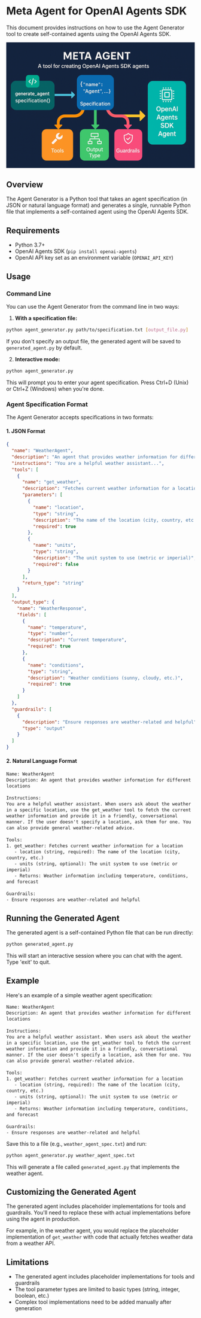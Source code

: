 # Meta Agent for OpenAI Agents SDK  

This document provides instructions on how to use the Agent Generator tool to create self-contained agents using the OpenAI Agents SDK.

![alt text](image.png)

## Overview

The Agent Generator is a Python tool that takes an agent specification (in JSON or natural language format) and generates a single, runnable Python file that implements a self-contained agent using the OpenAI Agents SDK.

## Requirements

- Python 3.7+
- OpenAI Agents SDK (`pip install openai-agents`)
- OpenAI API key set as an environment variable (`OPENAI_API_KEY`)

## Usage

### Command Line

You can use the Agent Generator from the command line in two ways:

1. **With a specification file:**

```bash
python agent_generator.py path/to/specification.txt [output_file.py]
```

If you don't specify an output file, the generated agent will be saved to `generated_agent.py` by default.

2. **Interactive mode:**

```bash
python agent_generator.py
```

This will prompt you to enter your agent specification. Press Ctrl+D (Unix) or Ctrl+Z (Windows) when you're done.

### Agent Specification Format

The Agent Generator accepts specifications in two formats:

#### 1. JSON Format

```json
{
  "name": "WeatherAgent",
  "description": "An agent that provides weather information for different locations",
  "instructions": "You are a helpful weather assistant...",
  "tools": [
    {
      "name": "get_weather",
      "description": "Fetches current weather information for a location",
      "parameters": [
        {
          "name": "location",
          "type": "string",
          "description": "The name of the location (city, country, etc.)",
          "required": true
        },
        {
          "name": "units",
          "type": "string",
          "description": "The unit system to use (metric or imperial)",
          "required": false
        }
      ],
      "return_type": "string"
    }
  ],
  "output_type": {
    "name": "WeatherResponse",
    "fields": [
      {
        "name": "temperature",
        "type": "number",
        "description": "Current temperature",
        "required": true
      },
      {
        "name": "conditions",
        "type": "string",
        "description": "Weather conditions (sunny, cloudy, etc.)",
        "required": true
      }
    ]
  },
  "guardrails": [
    {
      "description": "Ensure responses are weather-related and helpful",
      "type": "output"
    }
  ]
}
```

#### 2. Natural Language Format

```
Name: WeatherAgent
Description: An agent that provides weather information for different locations

Instructions:
You are a helpful weather assistant. When users ask about the weather in a specific location, use the get_weather tool to fetch the current weather information and provide it in a friendly, conversational manner. If the user doesn't specify a location, ask them for one. You can also provide general weather-related advice.

Tools:
1. get_weather: Fetches current weather information for a location
   - location (string, required): The name of the location (city, country, etc.)
   - units (string, optional): The unit system to use (metric or imperial)
   - Returns: Weather information including temperature, conditions, and forecast

Guardrails:
- Ensure responses are weather-related and helpful
```

## Running the Generated Agent

The generated agent is a self-contained Python file that can be run directly:

```bash
python generated_agent.py
```

This will start an interactive session where you can chat with the agent. Type 'exit' to quit.

## Example

Here's an example of a simple weather agent specification:

```
Name: WeatherAgent
Description: An agent that provides weather information for different locations

Instructions:
You are a helpful weather assistant. When users ask about the weather in a specific location, use the get_weather tool to fetch the current weather information and provide it in a friendly, conversational manner. If the user doesn't specify a location, ask them for one. You can also provide general weather-related advice.

Tools:
1. get_weather: Fetches current weather information for a location
   - location (string, required): The name of the location (city, country, etc.)
   - units (string, optional): The unit system to use (metric or imperial)
   - Returns: Weather information including temperature, conditions, and forecast

Guardrails:
- Ensure responses are weather-related and helpful
```

Save this to a file (e.g., `weather_agent_spec.txt`) and run:

```bash
python agent_generator.py weather_agent_spec.txt
```

This will generate a file called `generated_agent.py` that implements the weather agent.

## Customizing the Generated Agent

The generated agent includes placeholder implementations for tools and guardrails. You'll need to replace these with actual implementations before using the agent in production.

For example, in the weather agent, you would replace the placeholder implementation of `get_weather` with code that actually fetches weather data from a weather API.

## Limitations

- The generated agent includes placeholder implementations for tools and guardrails
- The tool parameter types are limited to basic types (string, integer, boolean, etc.)
- Complex tool implementations need to be added manually after generation
